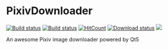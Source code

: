 # PixivDownloader

[![Build status](https://travis-ci.org/TheWanderingCoel/PixivDownloader.svg?branch=master)](https://travis-ci.org/TheWanderingCoel/PixivDownloader)
[![Build status](https://ci.appveyor.com/api/projects/status/nxsqilbwamtsu6lt?svg=true)](https://ci.appveyor.com/project/CoelWu/pixivdownloader)
[![HitCount](http://hits.dwyl.io/TheWanderingCoel/PixivDownloader.svg)](http://hits.dwyl.io/TheWanderingCoel/PixivDownloader)
[![Download status](https://img.shields.io/github/downloads/TheWanderingCoel/PixivDownloader/total.svg)]()
[![](https://img.shields.io/badge/license-GPL%20V3-blue.svg?longCache=true)](https://www.gnu.org/licenses/gpl-3.0.en.html)

An awesome Pixiv image downloader powered by Qt5
